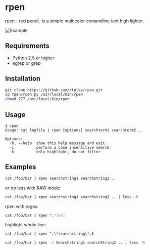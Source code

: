 rpen
====

rpen - red pencil, is a simple multicolor comandline text high lighter.

![Example](/images/rpen1.png)


Requirements
------------

* Python 2.5 or higher
* egrep or grep 

Installation
------------

```bash
git clone https://github.com/rtulke/rpen.git
cp rpen/rpen.py /usr/local/bin/rpen
chmod 777 /usr/local/bin/rpen
```

Usage
-----

```
$ rpen
Usage: cat logfile | rpen [options] searchterm1 searchterm2...

Options:
  -h, --help  show this help message and exit
  -i          perform a case insensitive search
  -k          only highlight, do not filter
 ````

Examples
--------

```bash
cat /foo/bar | rpen searchstring1 searchstring2 .. 
```

or try less with RAW mode:

```bash
cat /foo/bar | rpen searchstring1 searchstring2 .. | less -R 
```

rpen with regex:

```bash
cat /foo/bar | rpen ^.*[04]
```

highlight whole line:

```bash
cat /foo/bar | rpen ^.\*searchstring\*.$
```

```bash
cat /foo/bar | rpen -i Searchstring1 searchString2 .. | less -R 
```
